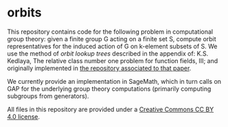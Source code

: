 # orbits

This repository contains code for the following problem in computational group theory: given a finite group G acting on a finite set S, compute orbit representatives for the induced action of G on k-element subsets of S. We use the method of *orbit lookup trees* described in the appendix of:
K.S. Kedlaya, The relative class number one problem for function fields, III; and originally implemented in [the repository associated to that paper](https://www.github.com/kedlaya/same-class-number).

We currently provide an implementation in SageMath, which in turn calls on GAP for the underlying group theory computations (primarily computing subgroups from generators).

All files in this repository are provided under a [Creative Commons CC BY 4.0 license](https://creativecommons.org/licenses/by/4.0).